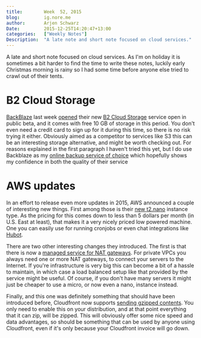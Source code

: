 ```yaml
---
title:        Week  52, 2015  
blog:         ig.nore.me  
author:       Arjen Schwarz  
Date:         2015-12-25T14:20:47+13:00
categories:   ["Weekly Notes"]
Description:  "A late note and short note focused on cloud services."
---
```


A late and short note focused on cloud services. As I'm on holiday it is sometimes a bit harder to find the time to write these notes, luckily early Christmas morning is rainy so I had some time before anyone else tried to crawl out of their tents.

# B2 Cloud Storage

[BackBlaze](https://www.backblaze.com) last week [opened](https://www.backblaze.com/blog/b2-cloud-storage-public-beta/) their new [B2 Cloud Storage](https://www.backblaze.com/b2/cloud-storage.html) service open in public beta, and it comes with free 10 GB of storage in this period. You don't even need a credit card to sign up for it during this time, so there is no risk trying it either. Obviously aimed as a competitor to services like S3 this can be an interesting storage alternative, and might be worth checking out. For reasons explained in the first paragraph I haven't tried this yet, but I do use Backblaze as my [online backup service of choice](https://secure.backblaze.com/r/00moxz) which hopefully shows my confidence in both the quality of their service

# AWS updates

In an effort to release even more updates in 2015, AWS announced a couple of interesting new things. First among those is their [new t2.nano](https://aws.amazon.com/blogs/aws/ec2-update-t2-nano-instances-now-available/) instance type. As the pricing for this comes down to less than 5 dollars per month (in U.S. East at least), that makes it a very nicely priced low powered machine. One you can easily use for running cronjobs or even chat integrations like [Hubot](https://hubot.github.com/).

There are two other interesting changes they introduced. The first is that there is now a [managed service for NAT gateways](https://aws.amazon.com/blogs/aws/new-managed-nat-network-address-translation-gateway-for-aws/). For private VPCs you always need one or more NAT gateways, to connect your servers to the Internet. If you're infrastructure is very big this can become a bit of a hassle to maintain, in which case a load balanced setup like that provided by the service might be useful. Of course, if you don't have many servers it might just be cheaper to use a micro, or now even a nano, instance instead.

Finally, and this one was definitely something that should have been introduced before, Cloudfront now supports [sending gzipped contents](https://aws.amazon.com/blogs/aws/new-gzip-compression-support-for-amazon-cloudfront/). You only need to enable this on your distribution, and at that point everything that it can zip, will be zipped. This will obviously offer some nice speed and data advantages, so should be something that can be used by anyone using Cloudfront, even if it's only because your Cloudfront invoice will go down.
